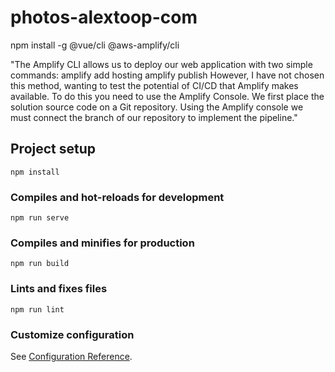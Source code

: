 # photos-alextoop-com

npm install -g @vue/cli @aws-amplify/cli

"The Amplify CLI allows us to deploy our web application with two simple commands:
amplify add hosting 
amplify publish
However, I have not chosen this method, wanting to test the potential of CI/CD that Amplify makes available. To do this you need to use the Amplify Console.
We first place the solution source code on a Git repository. Using the Amplify console we must connect the branch of our repository to implement the pipeline."


## Project setup
```
npm install
```

### Compiles and hot-reloads for development
```
npm run serve
```

### Compiles and minifies for production
```
npm run build
```

### Lints and fixes files
```
npm run lint
```

### Customize configuration
See [Configuration Reference](https://cli.vuejs.org/config/).

